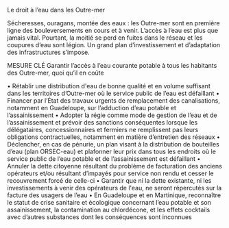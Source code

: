 Le droit à l’eau dans les Outre-mer

Sécheresses, ouragans, montée des eaux : les Outre-mer sont en première ligne des bouleversements en cours et à venir. L’accès à l’eau est plus que jamais vital. Pourtant, la moitié se perd en fuites dans le réseau et les coupures d’eau sont légion. Un grand plan d’investissement et d’adaptation des infrastructures s’impose.

MESURE CLÉ
Garantir l’accès à l’eau courante potable à tous les habitants des Outre-mer, quoi qu’il en coûte

• Rétablir une distribution d'eau de bonne qualité et en volume suffisant dans les territoires d’Outre-mer où le service public de l’eau est défaillant
• Financer par l’État des travaux urgents de remplacement des canalisations, notamment en Guadeloupe, sur l’adduction d’eau potable et l’assainissement
• Adopter la régie comme mode de gestion de l’eau et de l’assainissement et prévoir des sanctions conséquentes lorsque les délégataires, concessionnaires et fermiers ne remplissent pas leurs obligations contractuelles, notamment en matière d’entretien des réseaux
• Déclencher, en cas de pénurie, un plan visant à la distribution de bouteilles d’eau (plan ORSEC-eau) et plafonner leur prix dans tous les endroits où le service public de l’eau potable et de l’assainissement est défaillant
• Annuler la dette citoyenne résultant du problème de facturation des anciens opérateurs et/ou résultant d’impayés pour service non rendu et cesser le recouvrement forcé de celle-ci
• Garantir que ni la dette existante, ni les investissements à venir des opérateurs de l'eau, ne seront répercutés sur la facture des usagers de l’eau
• En Guadeloupe et en Martinique, reconnaître le statut de crise sanitaire et écologique concernant l’eau potable et son assainissement, la contamination au chlordécone, et les effets cocktails avec d’autres substances dont les conséquences sont inconnues
